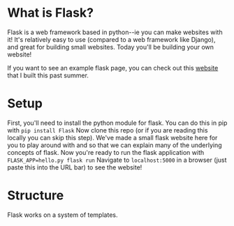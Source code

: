 # What is Flask?

Flask is a web framework based in python--ie you can make websites with it! It's relatively easy to use (compared to a web framework like Django), and great for building small websites. Today you'll be building your own website!

If you want to see an example flask page, you can check out this [website](https://www.dayzerodiagnostics.com/) that I built this past summer.

# Setup

First, you'll need to install the python module for flask. You can do this in pip with
```pip install Flask```
Now clone this repo (or if you are reading this locally you can skip this step). We've made a small flask website here for you to play around with and so that we can explain many of the underlying concepts of flask. Now you're ready to run the flask application with
```FLASK_APP=hello.py flask run```
Navigate to `localhost:5000` in a browser (just paste this into the URL bar) to see the website!

# Structure

Flask works on a system of templates.